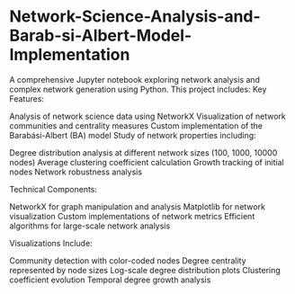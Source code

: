 # Network-Science-Analysis-and-Barab-si-Albert-Model-Implementation
A comprehensive Jupyter notebook exploring network analysis and complex network generation using Python. This project includes:
Key Features:

Analysis of network science data using NetworkX
Visualization of network communities and centrality measures
Custom implementation of the Barabási-Albert (BA) model
Study of network properties including:

Degree distribution analysis at different network sizes (100, 1000, 10000 nodes)
Average clustering coefficient calculation
Growth tracking of initial nodes
Network robustness analysis



Technical Components:

NetworkX for graph manipulation and analysis
Matplotlib for network visualization
Custom implementations of network metrics
Efficient algorithms for large-scale network analysis

Visualizations Include:

Community detection with color-coded nodes
Degree centrality represented by node sizes
Log-scale degree distribution plots
Clustering coefficient evolution
Temporal degree growth analysis
